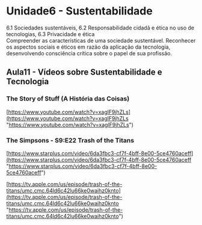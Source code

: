 # Unidade6 - Sustentabilidade

6.1 Sociedades sustentáveis, 6.2 Responsabilidade cidadã e ética no uso de tecnologias, 6.3 Privacidade e ética  
Compreender as características de uma sociedade sustentável. Reconhecer os aspectos sociais e éticos em razão da aplicação da tecnologia, desenvolvendo consciência crítica sobre o papel de sua profissão.  

## Aula11 - Vídeos sobre Sustentabilidade e Tecnologia

### The Story of Stuff (A História das Coisas)
[https://www.youtube.com/watch?v=xaglF9jhZLs](<https://www.youtube.com/watch?v=xaglF9jhZLs> "https://www.youtube.com/watch?v=xaglF9jhZLs")

### The Simpsons - S9:E22 Trash of the Titans
[https://www.starplus.com/video/6da3fbc3-cf7f-4bff-8e00-5ce4760aceff](<https://www.starplus.com/video/6da3fbc3-cf7f-4bff-8e00-5ce4760aceff> "https://www.starplus.com/video/6da3fbc3-cf7f-4bff-8e00-5ce4760aceff")

[https://tv.apple.com/us/episode/trash-of-the-titans/umc.cmc.64ld6c42lu66ke0waihz0knto](<https://tv.apple.com/us/episode/trash-of-the-titans/umc.cmc.64ld6c42lu66ke0waihz0knto> "https://tv.apple.com/us/episode/trash-of-the-titans/umc.cmc.64ld6c42lu66ke0waihz0knto")

<!--
## Aula11

### Ação 11

### Atividade 11

## Aula12

### Ação 12

### Atividade 12
-->
